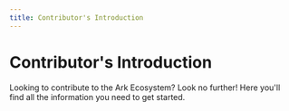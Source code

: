 ```yaml
---
title: Contributor's Introduction
---
```


# Contributor's Introduction

Looking to contribute to the Ark Ecosystem? Look no further! Here you'll find all the information you need to get started.
